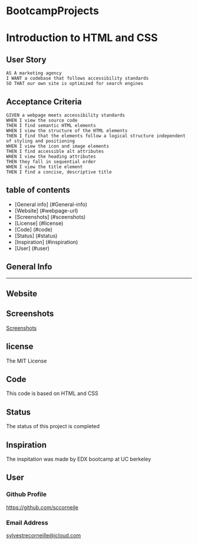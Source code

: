 # BootcampProjects
# Introduction to HTML and CSS

## User Story

```
AS A marketing agency
I WANT a codebase that follows accessibility standards
SO THAT our own site is optimized for search engines
```

## Acceptance Criteria

```
GIVEN a webpage meets accessibility standards
WHEN I view the source code
THEN I find semantic HTML elements
WHEN I view the structure of the HTML elements
THEN I find that the elements follow a logical structure independent of styling and positioning
WHEN I view the icon and image elements
THEN I find accessible alt attributes
WHEN I view the heading attributes
THEN they fall in sequential order
WHEN I view the title element
THEN I find a concise, descriptive title
```

## table of contents
* [General info] (#General-info)
* [Website] (#webpage-url)
* [Screenshots] (#sceenshots)
* [License] (#license)
* [Code] (#code)
* [Status] (#status)
* [Inspiration] (#inspiration)
* [User] (#user)

## General Info
----

## Website

## Screenshots
[Screenshots](./assets/images/Untitled.png)

## license
The MIT License

## Code
This code is based on HTML and CSS

## Status
The status of this project is completed

## Inspiration
The inspitation was made by EDX bootcamp at UC berkeley 

## User
### Github Profile
https://github.com/sccorneile


### Email Address
sylvestrecorneille@icloud.com


